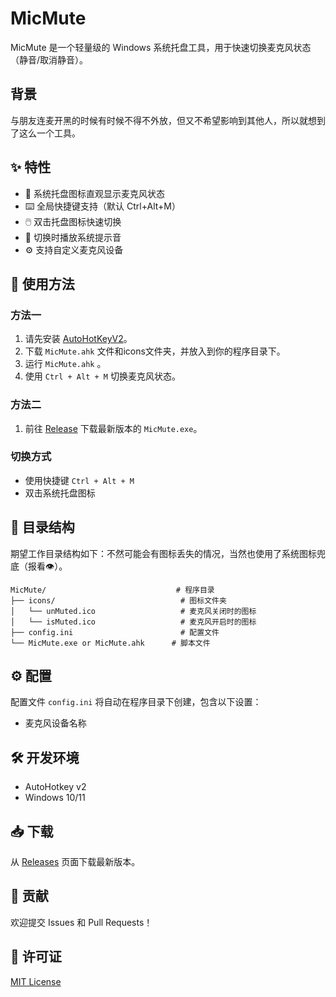 # MicMute

MicMute 是一个轻量级的 Windows 系统托盘工具，用于快速切换麦克风状态（静音/取消静音）。

## 背景
与朋友连麦开黑的时候有时候不得不外放，但又不希望影响到其他人，所以就想到了这么一个工具。

## ✨ 特性

- 🎯 系统托盘图标直观显示麦克风状态
- ⌨️ 全局快捷键支持（默认 Ctrl+Alt+M）
- 🖱️ 双击托盘图标快速切换
- 🔔 切换时播放系统提示音
- ⚙️ 支持自定义麦克风设备

## 🚀 使用方法
### 方法一

1. 请先安装 [AutoHotKeyV2](http://www.autohotkey.com/)。
2. 下载 `MicMute.ahk` 文件和icons文件夹，并放入到你的程序目录下。
3. 运行 `MicMute.ahk` 。
4. 使用 `Ctrl + Alt + M` 切换麦克风状态。

### 方法二

1. 前往 [Release](https://github.com/XiCheng148/MicMute/releases) 下载最新版本的 `MicMute.exe`。

### 切换方式
- 使用快捷键 `Ctrl + Alt + M`
- 双击系统托盘图标

## 📁 目录结构
期望工作目录结构如下：不然可能会有图标丢失的情况，当然也使用了系统图标兜底（报看👁️）。
```
MicMute/                             # 程序目录
├── icons/                            # 图标文件夹
│   └── unMuted.ico                   # 麦克风关闭时的图标
│   └── isMuted.ico                   # 麦克风开启时的图标
├── config.ini                        # 配置文件
└── MicMute.exe or MicMute.ahk      # 脚本文件
```

## ⚙️ 配置

配置文件 `config.ini` 将自动在程序目录下创建，包含以下设置：
- 麦克风设备名称

## 🛠️ 开发环境

- AutoHotkey v2
- Windows 10/11

## 📥 下载

从 [Releases](https://github.com/XiCheng148/MicMute/releases) 页面下载最新版本。

## 🤝 贡献

欢迎提交 Issues 和 Pull Requests！

## 📄 许可证

[MIT License](LICENSE)

